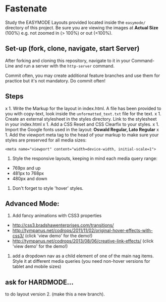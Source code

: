 # Fastenate
Study the EASYMODE Layouts provided located inside the `easymode/` directory of this project. Be sure you are viewing the images at **Actual Size** (100%) e.g. not zoomed in (> 100%) or out (<100%).

## Set-up (fork, clone, navigate, start Server)
After forking and cloning this repository, navigate to it in your Command-Line and run a server with the `http-server` command.

Commit often, you may create additional feature branches and use them for practice but it's not mandatory. Do commit often!

## Steps
x 1. Write the Markup for the layout in index.html. A file has been provided to you with copy-text, look inside the `unformatted_text.txt` file for the text.
x 1. Create an external stylesheet in the styles directory. Link to the stylesheet in your index.html
x 1. Add a CSS Reset and CSS Clearfix to your styles.
x 1. Import the Google fonts used in the layout: **Oswald Regular, Lato Regular**
x 1. Add the viewport meta tag to the head of your markup to make sure your styles are preserved for all media sizes:

  `<meta name="viewport" content="width=device-width, initial-scale=1">`
    
1. Style the responsive layouts, keeping in mind each media query range:
  * 769px and up
  * 481px to 768px
  * 480px and down
1. Don't forget to style 'hover' styles.

## Advanced Mode:
1. Add fancy animations with CSS3 properties
  * http://css3.bradshawenterprises.com/transitions/
  * http://tympanus.net/codrops/2011/11/02/original-hover-effects-with-css3/ (click 'view demo' for the demo!)
  * http://tympanus.net/codrops/2013/08/06/creative-link-effects/ (click 'view demo' for the demo!)
  
1. add a dropdown nav as a child element of one of the main nag items. Style it at different media queries (you need non-hover versions for tablet and mobile sizes)

## ask for HARDMODE...
to do layout version 2. (make this a new branch).
